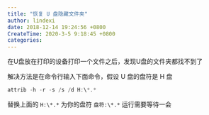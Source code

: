```yaml
---
title: "恢复 U 盘隐藏文件夹"
author: lindexi
date: 2018-12-14 19:24:56 +0800
CreateTime: 2020-3-5 9:18:45 +0800
categories: 
---
```


在U盘放在打印的设备打印一个文件之后，发现U盘的文件夹都找不到了

<!--more-->


<!-- csdn -->

解决方法是在命令行输入下面命令，假设 U 盘的盘符是 H 盘

```csharp
attrib -h -r -s /s /d H:\*.*
```

替换上面的 `H:\*.*` 为你的盘符 `盘符:\*.*` 运行需要等待一会


